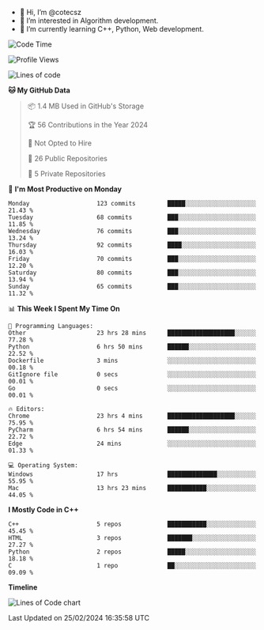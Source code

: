 - 👋 Hi, I’m @cotecsz
- 👀 I’m interested in Algorithm development.
- 🌱 I’m currently learning C++, Python, Web development.

<!---
cotecsz/cotecsz is a ✨ special ✨ repository because its `README.md` (this file) appears on your GitHub profile.
You can click the Preview link to take a look at your changes.
--->

<!--START_SECTION:waka-->
![Code Time](http://img.shields.io/badge/Code%20Time-529%20hrs%2053%20mins-blue)

![Profile Views](http://img.shields.io/badge/Profile%20Views-0-blue)

![Lines of code](https://img.shields.io/badge/From%20Hello%20World%20I%27ve%20Written-1.2%20million%20lines%20of%20code-blue)

**🐱 My GitHub Data** 

> 📦 1.4 MB Used in GitHub's Storage 
 > 
> 🏆 56 Contributions in the Year 2024
 > 
> 🚫 Not Opted to Hire
 > 
> 📜 26 Public Repositories 
 > 
> 🔑 5 Private Repositories 
 > 
📅 **I'm Most Productive on Monday** 

```text
Monday                   123 commits         █████░░░░░░░░░░░░░░░░░░░░   21.43 % 
Tuesday                  68 commits          ███░░░░░░░░░░░░░░░░░░░░░░   11.85 % 
Wednesday                76 commits          ███░░░░░░░░░░░░░░░░░░░░░░   13.24 % 
Thursday                 92 commits          ████░░░░░░░░░░░░░░░░░░░░░   16.03 % 
Friday                   70 commits          ███░░░░░░░░░░░░░░░░░░░░░░   12.20 % 
Saturday                 80 commits          ███░░░░░░░░░░░░░░░░░░░░░░   13.94 % 
Sunday                   65 commits          ███░░░░░░░░░░░░░░░░░░░░░░   11.32 % 
```


📊 **This Week I Spent My Time On** 

```text
💬 Programming Languages: 
Other                    23 hrs 28 mins      ███████████████████░░░░░░   77.28 % 
Python                   6 hrs 50 mins       ██████░░░░░░░░░░░░░░░░░░░   22.52 % 
Dockerfile               3 mins              ░░░░░░░░░░░░░░░░░░░░░░░░░   00.18 % 
GitIgnore file           0 secs              ░░░░░░░░░░░░░░░░░░░░░░░░░   00.01 % 
Go                       0 secs              ░░░░░░░░░░░░░░░░░░░░░░░░░   00.01 % 

🔥 Editors: 
Chrome                   23 hrs 4 mins       ███████████████████░░░░░░   75.95 % 
PyCharm                  6 hrs 54 mins       ██████░░░░░░░░░░░░░░░░░░░   22.72 % 
Edge                     24 mins             ░░░░░░░░░░░░░░░░░░░░░░░░░   01.33 % 

💻 Operating System: 
Windows                  17 hrs              ██████████████░░░░░░░░░░░   55.95 % 
Mac                      13 hrs 23 mins      ███████████░░░░░░░░░░░░░░   44.05 % 
```

**I Mostly Code in C++** 

```text
C++                      5 repos             ███████████░░░░░░░░░░░░░░   45.45 % 
HTML                     3 repos             ███████░░░░░░░░░░░░░░░░░░   27.27 % 
Python                   2 repos             █████░░░░░░░░░░░░░░░░░░░░   18.18 % 
C                        1 repo              ██░░░░░░░░░░░░░░░░░░░░░░░   09.09 % 
```



**Timeline**

![Lines of Code chart](https://raw.githubusercontent.com/cotecsz/cotecsz/master/assets/bar_graph.png)


 Last Updated on 25/02/2024 16:35:58 UTC
<!--END_SECTION:waka-->
